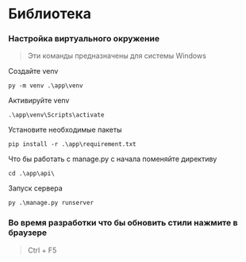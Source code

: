# Библиотека

### Настройка виртуального окружение

> Эти команды предназначены для системы Windows

Создайте venv

```console
py -m venv .\app\venv
```

Активируйте venv

```console
.\app\venv\Scripts\activate
```

Установите необходимые пакеты

```console
pip install -r .\app\requirement.txt
```

Что бы работать с manage.py с начала поменяйте директиву

```console
cd .\app\api\
```

Запуск сервера

```console
py .\manage.py runserver
```

### Во время разработки что бы обновить стили нажмите в браузере
> Ctrl + F5